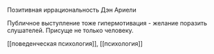 Позитивная иррациональность Дэн Ариели

Публичное выступление тоже гипермотивация - желание поразить слушателей. Присуще не только человеку.

[[поведенческая психология]], [[психология]]